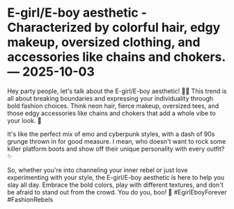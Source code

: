 # E-girl/E-boy aesthetic - Characterized by colorful hair, edgy makeup, oversized clothing, and accessories like chains and chokers. — 2025-10-03

Hey party people, let's talk about the E-girl/E-boy aesthetic! 🌈💀 This trend is all about breaking boundaries and expressing your individuality through bold fashion choices. Think neon hair, fierce makeup, oversized tees, and those edgy accessories like chains and chokers that add a whole vibe to your look. 🤘

It's like the perfect mix of emo and cyberpunk styles, with a dash of 90s grunge thrown in for good measure. I mean, who doesn't want to rock some killer platform boots and show off their unique personality with every outfit? ✨

So, whether you're into channeling your inner rebel or just love experimenting with your style, the E-girl/E-boy aesthetic is here to help you slay all day. Embrace the bold colors, play with different textures, and don't be afraid to stand out from the crowd. You do you, boo! 🖤 #EgirlEboyForever #FashionRebels
